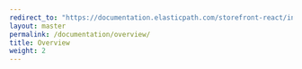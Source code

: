 ```yaml
---
redirect_to: "https://documentation.elasticpath.com/storefront-react/index.html"
layout: master
permalink: /documentation/overview/
title: Overview
weight: 2
---
```

